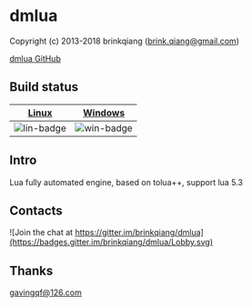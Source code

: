 # dmlua

Copyright (c) 2013-2018 brinkqiang (brink.qiang@gmail.com)

[dmlua GitHub](https://github.com/brinkqiang/dmlua)

## Build status
| [Linux][lin-link] | [Windows][win-link] |
| :---------------: | :-----------------: |
| ![lin-badge]      | ![win-badge]        |

[lin-badge]: https://travis-ci.org/brinkqiang/dmlua.svg?branch=master "Travis build status"
[lin-link]:  https://travis-ci.org/brinkqiang/dmlua "Travis build status"
[win-badge]: https://ci.appveyor.com/api/projects/status/github/brinkqiang/dmlua?branch=master&svg=true "AppVeyor build status"
[win-link]:  https://ci.appveyor.com/project/brinkqiang/dmlua "AppVeyor build status"

## Intro
Lua fully automated engine, based on tolua++, support lua 5.3

## Contacts
![Join the chat at https://gitter.im/brinkqiang/dmlua](https://badges.gitter.im/brinkqiang/dmlua/Lobby.svg)

## Thanks
gavingqf@126.com
